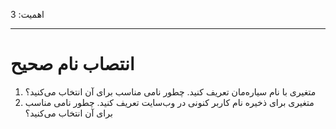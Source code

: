 اهمیت: 3

---

# انتصاب نام صحیح

1. متغیری با نام سیاره‌مان تعریف کنید. چطور نامی مناسب برای آن انتخاب می‌کنید؟
2. متغیری برای ذخیره نام کاربر کنونی در وب‌سایت تعریف کنید. چطور نامی مناسب برای آن انتخاب می‌کنید؟

